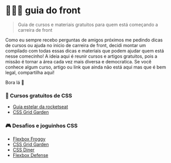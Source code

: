 # 👩🏽‍💻 guia do front
> Guia de cursos e materiais gratuitos para quem está começando a carreira de front

Como eu sempre recebo perguntas de amigos próximos me pedindo dicas de cursos ou ajuda no inicio de carreira de front, decidi montar um compilado com todas essas dicas e materiais que podem ajudar quem está nesse comecinho! A ideia aqui é reunir cursos e artigos gratuitos, pois a missão é tornar a área cada vez mais diversa e democratica. Se você conhece algum curso, artigo ou link que ainda não está aqui mas que é bem legal, compartilha aqui!

Bora lá 💪


### 📝 Cursos gratuitos de CSS
<ul>
  <li><a href="https://app.rocketseat.com.br/node/o-guia-estelar-de-css" target="_blank" title="Flexbox Froggy">Guia estelar da rocketseat</a></li>
  <li><a href="https://www.origamid.com/curso/css-flexbox" target="_blank" title="CSS Grid Garden">CSS Grid Garden</a></li>
</ul>


### 🎮 Desafios e joguinhos CSS
<ul>
  <li><a href="http://flexboxfroggy.com/" target="_blank" title="Flexbox Froggy">Flexbox Froggy</a></li>
  <li><a href="http://cssgridgarden.com/" target="_blank" title="CSS Grid Garden">CSS Grid Garden</a></li>
  <li><a href="https://flukeout.github.io/" target="_blank" title="CSS Diner">CSS Diner</a></li>
  <li><a href="http://www.flexboxdefense.com/" target="_blank" title="Flexbox Defense">Flexbox Defense</a></li>
</ul>
